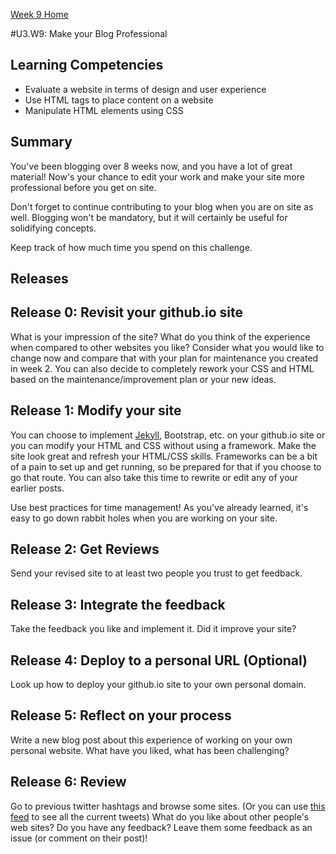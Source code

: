 [Week 9 Home](./)

#U3.W9: Make your Blog Professional

## Learning Competencies
- Evaluate a website in terms of design and user experience
- Use HTML tags to place content on a website
- Manipulate HTML elements using CSS

## Summary
You've been blogging over 8 weeks now, and you have a lot of great material! Now's your chance to edit your work and make your site more professional before you get on site.

Don't forget to continue contributing to your blog when you are on site as well. Blogging won't be mandatory, but it will certainly be useful for solidifying concepts.

Keep track of how much time you spend on this challenge.

## Releases

## Release 0: Revisit your github.io site
What is your impression of the site? What do you think of the experience when compared to other websites you like? Consider what you would like to change now and compare that with your plan for maintenance you created in week 2. You can also decide to completely rework your CSS and HTML based on the maintenance/improvement plan or your new ideas.

## Release 1: Modify your site
You can choose to implement [Jekyll](https://help.github.com/articles/using-jekyll-with-pages/), Bootstrap, etc. on your github.io site or you can modify your HTML and CSS without using a framework. Make the site look great and refresh your HTML/CSS skills. Frameworks can be a bit of a pain to set up and get running, so be prepared for that if you choose to go that route. You can also take this time to rewrite or edit any of your earlier posts.

Use best practices for time management! As you've already learned, it's easy to go down rabbit holes when you are working on your site.

## Release 2: Get Reviews
Send your revised site to at least two people you trust to get feedback.

## Release 3: Integrate the feedback
Take the feedback you like and implement it. Did it improve your site?

## Release 4: Deploy to a personal URL (Optional)
Look up how to deploy your github.io site to your own personal domain.

## Release 5: Reflect on your process
Write a new blog post about this experience of working on your own personal website. What have you liked, what has been challenging?

## Release 6: Review
Go to previous twitter hashtags and browse some sites. (Or you can use [this feed](https://twitter.com/search?f=realtime&q=%23DBCDesign%20OR%20%23DBCCSS%20OR%20%23DBCJavaScript%20OR%20%23DBCRuby%20OR%20%23DBCClass%20OR%20%23DBCConcepts%20OR%20%23DBCSQL%20OR%20%23DBCTeaching%20OR%20%23DBCTech%20OR%20%23DBCFireside%20OR%20%23DBCTechProbs%20OR%20%23DBCThinkStyle%20OR%20%23DBCPerfectQs%20OR%20%23DBCConflict%20OR%20%23DBCValue%20OR%20%23DBCStereotypeThreat%20OR%20%23DBCPairing%20OR%20%23DBCmysite%20OR%20%23DBCtwitter%20OR%20%23DBCU2W4%20OR%20%23DBCweek1%20OR%20%23DBCU3W7%20OR%20%23DBCU3W8%20OR%20%23DBCU3W9&src=typd) to see all the current tweets) What do you like about other people's web sites? Do you have any feedback? Leave them some feedback as an issue (or comment on their post)!
